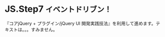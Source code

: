 JS.Step7 <small>イベントドリブン！</small>
==========================================================

『コアjQuery + プラグイン/jQuery UI 開発実践技法』を利用して進めます。テキストは。。。すみません。


